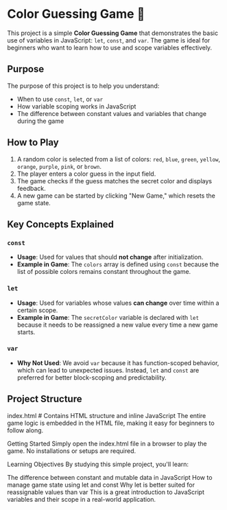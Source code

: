 # Color Guessing Game 🎨

This project is a simple **Color Guessing Game** that demonstrates the basic use of variables in JavaScript: `let`, `const`, and `var`. The game is ideal for beginners who want to learn how to use and scope variables effectively.

## Purpose

The purpose of this project is to help you understand:

- When to use `const`, `let`, or `var`
- How variable scoping works in JavaScript
- The difference between constant values and variables that change during the game

## How to Play

1. A random color is selected from a list of colors: `red`, `blue`, `green`, `yellow`, `orange`, `purple`, `pink`, or `brown`.
2. The player enters a color guess in the input field.
3. The game checks if the guess matches the secret color and displays feedback.
4. A new game can be started by clicking "New Game," which resets the game state.

## Key Concepts Explained

### `const`
- **Usage**: Used for values that should **not change** after initialization.
- **Example in Game**: The `colors` array is defined using `const` because the list of possible colors remains constant throughout the game.
  
### `let`
- **Usage**: Used for variables whose values **can change** over time within a certain scope.
- **Example in Game**: The `secretColor` variable is declared with `let` because it needs to be reassigned a new value every time a new game starts.
  
### `var`
- **Why Not Used**: We avoid `var` because it has function-scoped behavior, which can lead to unexpected issues. Instead, `let` and `const` are preferred for better block-scoping and predictability.

## Project Structure

index.html  # Contains HTML structure and inline JavaScript
The entire game logic is embedded in the HTML file, making it easy for beginners to follow along.

Getting Started
Simply open the index.html file in a browser to play the game. No installations or setups are required.

Learning Objectives
By studying this simple project, you'll learn:

The difference between constant and mutable data in JavaScript
How to manage game state using let and const
Why let is better suited for reassignable values than var
This is a great introduction to JavaScript variables and their scope in a real-world application.
